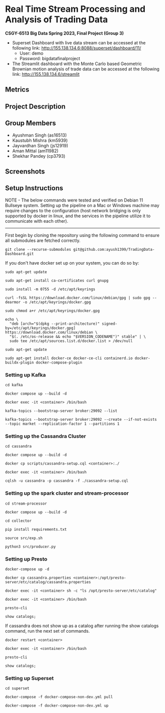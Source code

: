 # Real Time Stream Processing and Analysis of Trading Data
**CSGY-6513 Big Data Spring 2023, Final Project (Group 3)**

* Superset Dashboard with live data stream can be accessed at the following link: http://155.138.134.6:8088/superset/dashboard/11/
    * User: demo
    * Password: bigdatafinalproject
* The Streamlit dashboard with the Monte Carlo based Geometric Brownian motion analysis of trade data can be accessed at the following link: http://155.138.134.6/streamlit
## Metrics
## Project Description
## Group Members
* Ayushman Singh (as16513)
* Kaustubh Mishra (km5939)
* Jayvardhan Singh (js12919)
* Aman Mittal (am11982)
* Shekhar Pandey (cp3793)

## Screenshots
## Setup Instructions
NOTE - The below commands were tested and verified on Debian 11 Bullseye system. Setting up the pipeline on a Mac or Windows machine may require changes to the configuration (host network bridging is only supported by docker in linux, and the services in the pipeline utilize it to communicate with each other).

----
First begin by cloning the repository using the following command to ensure all submodules are fetched correctly.
```
git clone --recurse-submodules git@github.com:ayush1399/TradingData-Dashboard.git
```
If you don't have docker set up on your system, you can do so by:
```
sudo apt-get update

sudo apt-get install ca-certificates curl gnupg

sudo install -m 0755 -d /etc/apt/keyrings

curl -fsSL https://download.docker.com/linux/debian/gpg | sudo gpg --dearmor -o /etc/apt/keyrings/docker.gpg

sudo chmod a+r /etc/apt/keyrings/docker.gpg

echo \
  "deb [arch="$(dpkg --print-architecture)" signed-by=/etc/apt/keyrings/docker.gpg] https://download.docker.com/linux/debian \
  "$(. /etc/os-release && echo "$VERSION_CODENAME")" stable" | \
  sudo tee /etc/apt/sources.list.d/docker.list > /dev/null

sudo apt-get update

sudo apt-get install docker-ce docker-ce-cli containerd.io docker-buildx-plugin docker-compose-plugin
```

### Setting up Kafka
```
cd kafka

docker compose up --build -d
```

```
docker exec -it <container> /bin/bash

kafka-topics --bootstrap-server broker:29092 --list

kafka-topics --bootstrap-server broker:29092 --create --if-not-exists --topic market --replication-factor 1 --partitions 1
```

### Setting up the Cassandra Cluster
```
cd cassandra

docker compose up --build -d

docker cp scripts/cassandra-setup.cql <container>:./

docker exec -it <container> /bin/bash

cqlsh -u cassandra -p cassandra -f ./cassandra-setup.cql
```

### Setting up the spark cluster and stream-processor
```
cd stream-processor

docker compose up --build -d
```

```
cd collector

pip install requirements.txt

source src/exp.sh

python3 src/producer.py
```

### Setting up Presto
```
docker-compose up -d 

docker cp cassandra.properties <container>:/opt/presto-server/etc/catalog/cassandra.properties

docker exec -it <container> sh -c "ls /opt/presto-server/etc/catalog"

docker exec -it <container> /bin/bash

presto-cli

show catalogs;
```
If cassandra does not show up as a catalog after running the show catalogs command, run the next set of commands.
```
docker restart <container>

docker exec -it <container> /bin/bash

presto-cli

show catalogs;
```

### Setting up Superset
```
cd superset

docker-compose -f docker-compose-non-dev.yml pull

docker-compose -f docker-compose-non-dev.yml up
```